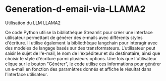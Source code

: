 # Generation-d-email-via-LLAMA2
Utilisation du LLM LLAMA2

Ce code Python utilise la bibliothèque Streamlit pour créer une interface utilisateur permettant de générer des e-mails avec différents styles d'écriture.
Il utilise également la bibliothèque langchain pour interagir avec des modèles de langage basés sur des transformateurs.
L'utilisateur peut saisir le sujet de l'e-mail, le nom de l'expéditeur et du destinataire, ainsi que choisir le style d'écriture parmi plusieurs options.
Une fois que l'utilisateur clique sur le bouton "Générer", le code utilise ces informations pour générer un e-mail en fonction des paramètres donnés et affiche le résultat dans l'interface utilisateur.
